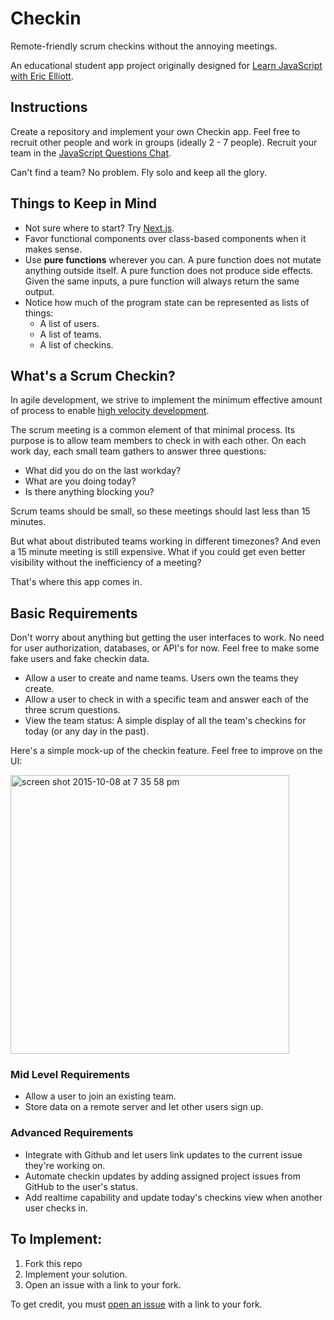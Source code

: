 # Checkin

Remote-friendly scrum checkins without the annoying meetings.

An educational student app project originally designed for [Learn JavaScript with Eric Elliott](https://ericelliottjs.com/).

## Instructions

Create a repository and implement your own Checkin app. Feel free to recruit other people and work in groups (ideally 2 - 7 people). Recruit your team in the [JavaScript Questions Chat](https://gitter.im/learn-javascript-courses/javascript-questions).

Can't find a team? No problem. Fly solo and keep all the glory.


## Things to Keep in Mind

* Not sure where to start? Try [Next.js](https://zeit.co/blog/next).
* Favor functional components over class-based components when it makes sense.
* Use **pure functions** wherever you can. A pure function does not mutate anything outside itself. A pure function does not produce side effects. Given the same inputs, a pure function will always return the same output.
* Notice how much of the program state can be represented as lists of things:
  - A list of users.
  - A list of teams.
  - A list of checkins.

## What's a Scrum Checkin?

In agile development, we strive to implement the minimum effective amount of process to enable [high velocity development](https://medium.com/javascript-scene/how-to-build-a-high-velocity-development-team-4b2360d34021).

The scrum meeting is a common element of that minimal process. Its purpose is to allow team members to check in with each other. On each work day, each small team gathers to answer three questions:

* What did you do on the last workday?
* What are you doing today?
* Is there anything blocking you?

Scrum teams should be small, so these meetings should last less than 15 minutes.

But what about distributed teams working in different timezones? And even a 15 minute meeting is still expensive. What if you could get even better visibility without the inefficiency of a meeting?

That's where this app comes in.


## Basic Requirements

Don't worry about anything but getting the user interfaces to work. No need for user authorization, databases, or API's for now. Feel free to make some fake users and fake checkin data.

* Allow a user to create and name teams. Users own the teams they create.
* Allow a user to check in with a specific team and answer each of the three scrum questions.
* View the team status: A simple display of all the team's checkins for today (or any day in the past).

Here's a simple mock-up of the checkin feature. Feel free to improve on the UI:

<img width="446" alt="screen shot 2015-10-08 at 7 35 58 pm" src="https://cloud.githubusercontent.com/assets/364727/10384095/5dcd3592-6df4-11e5-926e-a1afb3f51864.png">


### Mid Level Requirements

* Allow a user to join an existing team.
* Store data on a remote server and let other users sign up.


### Advanced Requirements

* Integrate with Github and let users link updates to the current issue they're working on.
* Automate checkin updates by adding assigned project issues from GitHub to the user's status.
* Add realtime capability and update today's checkins view when another user checks in.

## To Implement:

1. Fork this repo
2. Implement your solution.
3. Open an issue with a link to your fork.

To get credit, you must [open an issue](https://github.com/learn-javascript-courses/checkin/issues/new?title=Challenge+completed+level:+basic/mid/advanced) with a link to your fork.
